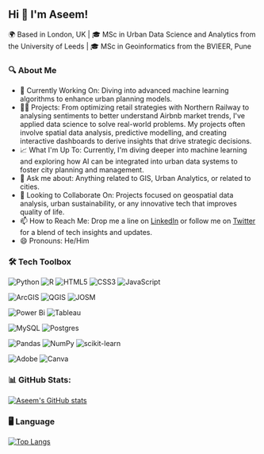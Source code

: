 ## Hi 👋 I'm Aseem!

🌍 Based in London, UK | 🎓 MSc in Urban Data Science and Analytics from the University of Leeds | 🎓 MSc in Geoinformatics from the BVIEER, Pune

### 🔍 About Me
- 🔭 Currently Working On: Diving into advanced machine learning algorithms to enhance urban planning models.
- 👨‍💻 Projects: From optimizing retail strategies with Northern Railway to analysing sentiments to better understand Airbnb market trends, I've applied data science to solve real-world problems. My projects often involve spatial data analysis, predictive modelling, and creating interactive dashboards to derive insights that drive strategic decisions.
- 📈 What I'm Up To: Currently, I'm diving deeper into machine learning and exploring how AI can be integrated into urban data systems to foster city planning and management.
- 💬 Ask me about: Anything related to GIS, Urban Analytics, or related to cities.
- 👯 Looking to Collaborate On: Projects focused on geospatial data analysis, urban sustainability, or any innovative tech that improves quality of life.
- 📫 How to Reach Me: Drop me a line on [LinkedIn](https://www.linkedin.com/in/aseemshaikh12/) or follow me on [Twitter](https://x.com/aseemshaikh) for a blend of tech insights and updates.
- 😄 Pronouns: He/Him<br/>


### 🛠 Tech Toolbox

![Python](https://img.shields.io/badge/python-3670A0?style=for-the-badge&logo=python&logoColor=ffdd54)
![R](https://img.shields.io/badge/r-%23276DC3.svg?style=for-the-badge&logo=r&logoColor=white)
![HTML5](https://img.shields.io/badge/html5-%23E34F26.svg?style=for-the-badge&logo=html5&logoColor=white)
![CSS3](https://img.shields.io/badge/css3-%231572B6.svg?style=for-the-badge&logo=css3&logoColor=white)
![JavaScript](https://img.shields.io/badge/javascript-%23323330.svg?style=for-the-badge&logo=javascript&logoColor=%23F7DF1E)

![ArcGIS](https://img.shields.io/badge/arcgis-%231572B6.svg?style=for-the-badge&logo=arcgis&logoColor=white)
![QGIS](https://img.shields.io/badge/qgis-%2364B345?style=for-the-badge&logo=qgis&logoColor=white)
![JOSM](https://img.shields.io/badge/josm-%231572B6.svg?style=for-the-badge&logo=josm&logoColor=white)

![Power Bi](https://img.shields.io/badge/power_bi-F2C811?style=for-the-badge&logo=powerbi&logoColor=black)
![Tableau](https://img.shields.io/badge/Tableau-%23f2f2f2.svg?style=for-the-badge&logo=tableau&logoColor=5294E2)

![MySQL](https://img.shields.io/badge/mysql-4479A1.svg?style=for-the-badge&logo=mysql&logoColor=white)
![Postgres](https://img.shields.io/badge/postgres-%23316192.svg?style=for-the-badge&logo=postgresql&logoColor=white)

![Pandas](https://img.shields.io/badge/pandas-%23150458.svg?style=for-the-badge&logo=pandas&logoColor=white)
![NumPy](https://img.shields.io/badge/numpy-%23013243.svg?style=for-the-badge&logo=numpy&logoColor=white)
![scikit-learn](https://img.shields.io/badge/scikit--learn-%23F7931E.svg?style=for-the-badge&logo=scikit-learn&logoColor=white)

![Adobe](https://img.shields.io/badge/adobe-%23FF0000.svg?style=for-the-badge&logo=adobe&logoColor=white)
![Canva](https://img.shields.io/badge/Canva-%2300C4CC.svg?style=for-the-badge&logo=Canva&logoColor=white)


### 📊 GitHub Stats:

[![Aseem's GitHub stats](https://github-readme-stats.vercel.app/api?username=aseemTRANS&count_private=true&hide_rank=false&show_icons=true)](https://github.com/anuraghazra/github-readme-stats)


### 🖥️ Language

[![Top Langs](https://github-readme-stats.vercel.app/api/top-langs/?username=aseemTRANS&langs_count=5&layout=compact)](https://github.com/anuraghazra/github-readme-stats)
<!--



**aseemTRANS/aseemTRANS** is a ✨ _special_ ✨ repository because its `README.md` (this file) appears on your GitHub profile.

Here are some ideas to get you started:




